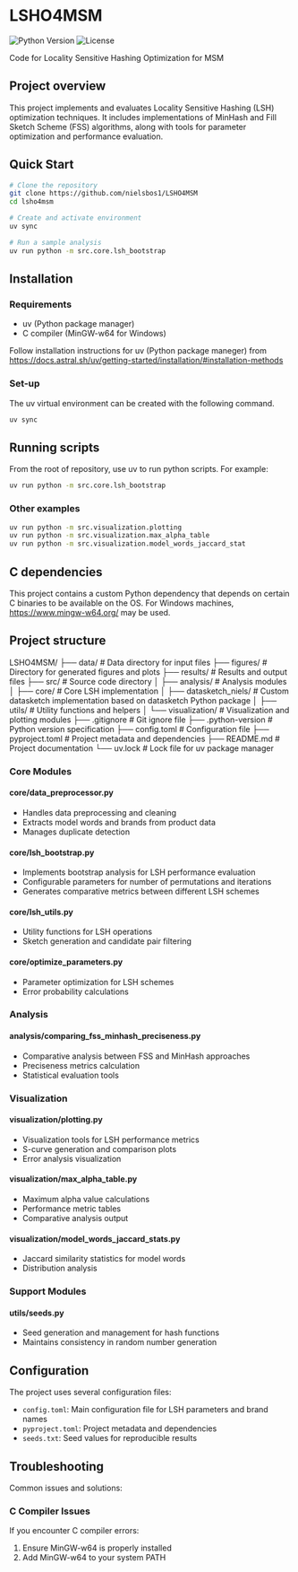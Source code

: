# LSHO4MSM

![Python Version](https://img.shields.io/badge/python-3.10.6-blue)
![License](https://img.shields.io/badge/license-MIT-green)

Code for Locality Sensitive Hashing Optimization for MSM

## Project overview

This project implements and evaluates Locality Sensitive Hashing (LSH) optimization techniques. It includes implementations of MinHash and Fill Sketch Scheme (FSS) algorithms, along with tools for parameter optimization and performance evaluation.

## Quick Start

```bash
# Clone the repository
git clone https://github.com/nielsbos1/LSHO4MSM
cd lsho4msm

# Create and activate environment
uv sync

# Run a sample analysis
uv run python -m src.core.lsh_bootstrap
```

## Installation

### Requirements

- uv (Python package manager)
- C compiler (MinGW-w64 for Windows)

Follow installation instructions for uv (Python package maneger) from https://docs.astral.sh/uv/getting-started/installation/#installation-methods

### Set-up

The uv virtual environment can be created with the following command.

```bash
uv sync
```

## Running scripts

From the root of repository, use uv to run python scripts. For example:

```bash
uv run python -m src.core.lsh_bootstrap
```

### Other examples

```bash
uv run python -m src.visualization.plotting
uv run python -m src.visualization.max_alpha_table
uv run python -m src.visualization.model_words_jaccard_stat
```

## C dependencies

This project contains a custom Python dependency that depends on certain C binaries to be available on the OS. For Windows machines, https://www.mingw-w64.org/ may be used.

## Project structure

LSHO4MSM/
├── data/                  # Data directory for input files
├── figures/               # Directory for generated figures and plots
├── results/               # Results and output files
├── src/                   # Source code directory
│   ├── analysis/          # Analysis modules
│   ├── core/              # Core LSH implementation
│   ├── datasketch_niels/  # Custom datasketch implementation based on datasketch Python package
│   ├── utils/             # Utility functions and helpers
│   └── visualization/     # Visualization and plotting modules
├── .gitignore             # Git ignore file
├── .python-version        # Python version specification
├── config.toml            # Configuration file
├── pyproject.toml         # Project metadata and dependencies
├── README.md              # Project documentation
└── uv.lock                # Lock file for uv package manager

### Core Modules

#### core/data_preprocessor.py

- Handles data preprocessing and cleaning
- Extracts model words and brands from product data
- Manages duplicate detection

#### core/lsh_bootstrap.py

- Implements bootstrap analysis for LSH performance evaluation
- Configurable parameters for number of permutations and iterations
- Generates comparative metrics between different LSH schemes

#### core/lsh_utils.py

- Utility functions for LSH operations
- Sketch generation and candidate pair filtering

#### core/optimize_parameters.py

- Parameter optimization for LSH schemes
- Error probability calculations

### Analysis

#### analysis/comparing_fss_minhash_preciseness.py

- Comparative analysis between FSS and MinHash approaches
- Preciseness metrics calculation
- Statistical evaluation tools

### Visualization

#### visualization/plotting.py

- Visualization tools for LSH performance metrics
- S-curve generation and comparison plots
- Error analysis visualization

#### visualization/max_alpha_table.py

- Maximum alpha value calculations
- Performance metric tables
- Comparative analysis output

#### visualization/model_words_jaccard_stats.py

- Jaccard similarity statistics for model words
- Distribution analysis

### Support Modules

#### utils/seeds.py

- Seed generation and management for hash functions
- Maintains consistency in random number generation

## Configuration

The project uses several configuration files:

- `config.toml`: Main configuration file for LSH parameters and brand names
- `pyproject.toml`: Project metadata and dependencies
- `seeds.txt`: Seed values for reproducible results

## Troubleshooting

Common issues and solutions:

### C Compiler Issues

If you encounter C compiler errors:

1. Ensure MinGW-w64 is properly installed
2. Add MinGW-w64 to your system PATH